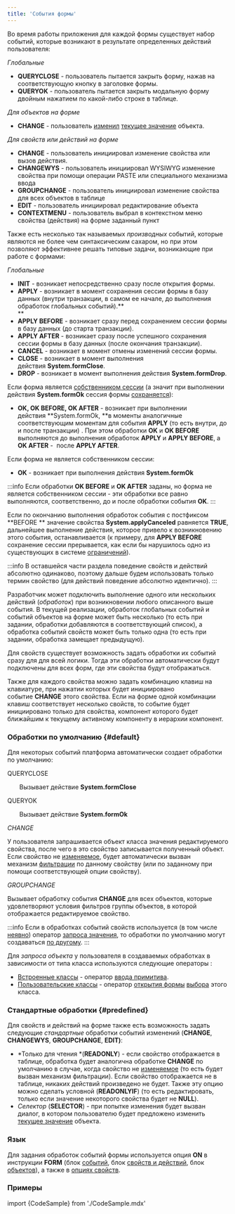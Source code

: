 ```yaml
---
title: 'События формы'
---
```


Во время работы приложения для каждой формы существует набор событий, которые возникают в результате определенных действий пользователя:

*Глобальные*

-   **QUERYCLOSE** - пользователь пытается закрыть форму, нажав на соответствующую кнопку в заголовке формы.
-   **QUERYOK** - пользователь пытается закрыть модальную форму двойным нажатием по какой-либо строке в таблице.

*Для объектов на форме*

-   **CHANGE** - пользователь [изменил](Interactive_view.md#objects) [текущее значение](Form_structure.md#currentObject-broken) объекта.

*Для свойств или действий на форме*

-   **CHANGE** - пользователь инициировал изменение свойства или вызов действия.
-   **CHANGEWYS** - пользователь инициировал WYSIWYG изменение свойства при помощи операции PASTE или специального механизма ввода 
-   **GROUPCHANGE** - пользователь инициировал изменение свойства для всех объектов в таблице
-   **EDIT** - пользователь инициировал редактирование объекта
-   **CONTEXTMENU** - пользователь выбрал в контекстном меню свойства (действия) на форме заданный пункт

Также есть несколько так называемых *производных* событий, которые являются не более чем синтаксическим сахаром, но при этом позволяют эффективнее решать типовые задачи, возникающие при работе с формами:

*Глобальные*

-   **INIT** - возникает непосредственно сразу после открытия формы.
-   **APPLY** - возникает в момент сохранения сессии формы в базу данных (внутри транзакции, в самом ее начале, до выполнения обработок глобальных событий).**  
    **
-   **APPLY BEFORE** - возникает сразу перед сохранением сессии формы в базу данных (до старта транзакции).
-   **APPLY AFTER** - возникает сразу после успешного сохранения сессии формы в базу данных (после окончания транзакции).
-   **CANCEL** - возникает в момент отмены изменений сессии формы.
-   **CLOSE** - возникает в момент выполнения действия **System.formClose**.
-   **DROP** - возникает в момент выполнения действия **System.formDrop**.

Если форма является [собственником сессии](Interactive_view.md#owner) (а значит при выполнении действия **System.formOk** сессия формы [сохраняется](Apply_changes_APPLY_.md)):

-   **OK, OK BEFORE, OK AFTER** - возникает при выполнении действия **System.formOk, **в моменты аналогичные соответствующим моментам для события **APPLY** (то есть внутри, до и после транзакции) . При этом обработки **OK** и **OK BEFORE** выполняются до выполнения обработок **APPLY** и **APPLY BEFORE**, а **OK AFTER** -  после **APPLY AFTER**.

Если форма не является собственником сессии:

-   **OK** - возникает при выполнения действия **System.formOk**


:::info
Если обработки **OK BEFORE** и **OK AFTER** заданы, но форма не является собственником сессии - эти обработки все равно выполняются, соответственно, до и после обработки события **OK**.
:::

Если по окончанию выполнения обработок события с постфиксом **BEFORE ** значение свойства **System.applyCanceled** равняется **TRUE**, дальнейшее выполнение действия, которое привело к возникновению этого события, останавливается (к примеру, для **APPLY BEFORE** сохранение сессии прерывается, как если бы нарушилось одно из существующих в системе [ограничений](Constraints.md)).


:::info
В оставшейся части раздела поведение свойств и действий абсолютно одинаково, поэтому дальше будем использовать только термин свойство (для действий поведение абсолютно идентично).
:::

Разработчик может подключить выполнение одного или нескольких действий (*обработок*) при возникновении любого описанного выше события. В текущей реализации, обработок глобальных событий и событий объектов на форме может быть несколько (то есть при задании, обработки добавляются в соответствующий список), а обработка событий свойств может быть только одна (то есть при задании, обработка замещает предыдущую).

Для свойств существует возможность задать обработки их событий сразу для для всей логики. Тогда эти обработки автоматически будут подключены для всех форм, где эти свойства будут отображаться.

Также для каждого свойства можно задать комбинацию клавиш на клавиатуре, при нажатии которых будет инициировано событие **CHANGE** этого свойства. Если на форме одной комбинации клавиш соответствует несколько свойств, то событие будет инициировано только для свойства, компонент которого будет ближайшим к текущему активному компоненту в иерархии компонент.

### Обработки по умолчанию {#default}

Для некоторых событий платформа автоматически создает обработки по умолчанию:

QUERYCLOSE

       Вызывает действие **System.formClose**

QUERYOK

       Вызывает действие **System.formOk**

*CHANGE*

У пользователя запрашивается объект класса значения редактируемого свойства, после чего в это свойство записывается полученный объект. Если свойство не [изменяемое](Property_change_CHANGE_.md#changeable), будет автоматически вызван механизм [фильтрации](Interactive_view.md#userfilters) по данному свойству (или по заданному при помощи соответствующей опции свойству).

*GROUPCHANGE*

Вызывает обработку события **CHANGE** для всех объектов, которые удовлетворяют условия фильтров группы объектов, в которой отображается редактируемое свойство. 


:::info
Если в обработках событий свойств используется (в том числе [неявно](Value_request_REQUEST_.md#implicit)) оператор [запроса значения](Value_request_REQUEST_.md), то обработки по умолчанию могут создаваться [по другому](Value_request_REQUEST_.md#defaultChange-broken).
:::

Для *запроса объекта* у пользователя в создаваемых обработках в зависимости от типа класса используются следующие операторы :

-   [Встроенные классы](Built-in_classes.md) - оператор [ввода примитива](Primitive_input_INPUT_.md).
-   [Пользовательские классы](User_classes.md) - оператор [открытия формы](In_an_interactive_view_SHOW_DIALOG_.md) [выбора](Interactive_view.md#edtClass) этого класса. 

### Стандартные обработки {#predefined}

Для свойств и действий на форме также есть возможность задать следующие *стандартные* обработки событий изменений (**CHANGE**, **CHANGEWYS**, **GROUPCHANGE**, **EDIT)**: 

-   *Только для чтения *(**READONLY**) - если свойство отображается в таблице, обработка будет аналогична обработке **CHANGE** по умолчанию в случае, когда свойство не [изменяемое](Property_change_CHANGE_.md#changeable) (то есть будет вызван механизм фильтрации). Если свойство отображается не в таблице, никаких действий произведено не будет. Также эту опцию можно сделать условной (**READONLYIF**) (то есть редактировать, только если значение некоторого свойства будет не **NULL**).
-   *Селектор* (**SELECTOR**) - при попытке изменения будет вызван диалог, в котором пользователю будет предложено изменить [текущее значение](Form_structure.md#currentObject-broken) объекта.

### Язык

Для задания обработок событий формы используется опция **ON** в инструкции **FORM** (блок [событий](Event_block.md), блок [свойств и действий](Properties_and_actions_block.md), блок [объектов](Object_blocks.md#objects)), а также в [опциях свойств](Property_options.md). 

### Примеры

import {CodeSample} from './CodeSample.mdx'

<CodeSample url="https://ru-documentation.lsfusion.org/sample?file=FormSample&block=events"/>

  
